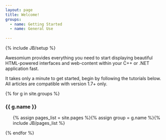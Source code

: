 ```yaml
---
layout: page
title: Welcome!
groups:
  - name: Getting Started
  - name: General Use
  
---
```

{% include JB/setup %}

Awesomium provides everything you need to start displaying beautiful HTML-powered interfaces and web-content within your C++ or .NET application fast.

It takes only a minute to get started, begin by following the tutorials below. All articles are compatible with version 1.7+ only.

{% for g in site.groups %}
### {{ g.name }}
<ul class="truncate">{% assign pages_list = site.pages %}{% assign group = g.name %}{% include JB/pages_list %}</ul>
{% endfor %}
